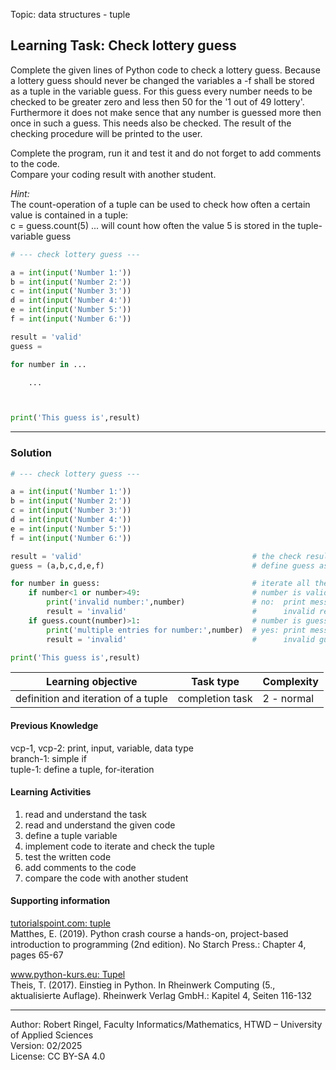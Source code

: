 Topic: data structures - tuple

## Learning Task: Check lottery guess

Complete the given lines of Python code to check a lottery guess. 
Because a lottery guess should never be changed the variables a -f shall be stored as a tuple in the variable guess.
For this guess every number needs to be checked to be greater zero and less then 50 for the '1 out of 49 lottery'. 
Furthermore it does not make sence that any number is guessed more then once in such a guess. This needs also be checked.
The result of the checking procedure will be printed to the user.

Complete the program, run it and test it and do not forget to add comments to the code.  
Compare your coding result with another student.

*Hint:*  
The count-operation of a tuple can be used to check how often a certain value is contained in a tuple:  
c = guess.count(5)  ... will count how often the value 5 is stored in the tuple-variable guess

``` python
# --- check lottery guess ---

a = int(input('Number 1:'))
b = int(input('Number 2:'))
c = int(input('Number 3:'))
d = int(input('Number 4:'))
e = int(input('Number 5:'))
f = int(input('Number 6:'))

result = 'valid'
guess =  

for number in ...

    ...



print('This guess is',result)
```

---------------------------------------

### Solution

``` python
# --- check lottery guess ---

a = int(input('Number 1:'))
b = int(input('Number 2:'))
c = int(input('Number 3:'))
d = int(input('Number 4:'))
e = int(input('Number 5:'))
f = int(input('Number 6:'))

result = 'valid'                                      # the check result
guess = (a,b,c,d,e,f)                                 # define guess as a tuple

for number in guess:                                  # iterate all the numbers to check them
	if number<1 or number>49:                         # number is valid?
		print('invalid number:',number)               # no:  print message
		result = 'invalid'                            #      invalid result
	if guess.count(number)>1:                         # number is guessed more than once?
		print('multiple entries for number:',number)  # yes: print message
		result = 'invalid'                            #      invalid guess

print('This guess is',result)
```

| **Learning objective**                         | **Task type**   | **Complexity** |
| ---------------------------------------------- | --------------- | -------------- |
| definition and iteration of a tuple            | completion task | 2 - normal     |  

#### Previous Knowledge

vcp-1, vcp-2: print, input, variable, data type  
branch-1: simple if  
tuple-1: define a tuple, for-iteration
  
#### Learning Activities

1) read and understand the task
2) read and understand the given code
3) define a tuple variable
4) implement code to iterate and check the tuple
5) test the written code
6) add comments to the code
7) compare the code with another student

#### Supporting information

[tutorialspoint.com: tuple](https://www.tutorialspoint.com/python/python_tuples.htm)  
Matthes, E. (2019). Python crash course a hands-on, project-based introduction to programming (2nd edition). No Starch Press.: Chapter 4, pages 65-67  

[www.python-kurs.eu: Tupel](https://www.python-kurs.eu/python3_sequentielle_datentypen.php)  
Theis, T. (2017). Einstieg in Python. In Rheinwerk Computing (5., aktualisierte Auflage). Rheinwerk Verlag GmbH.: Kapitel 4, Seiten 116-132

---------------------------------------
Author: Robert Ringel, Faculty Informatics/Mathematics, HTWD – University of Applied Sciences  
Version: 02/2025  
License: CC BY-SA 4.0
